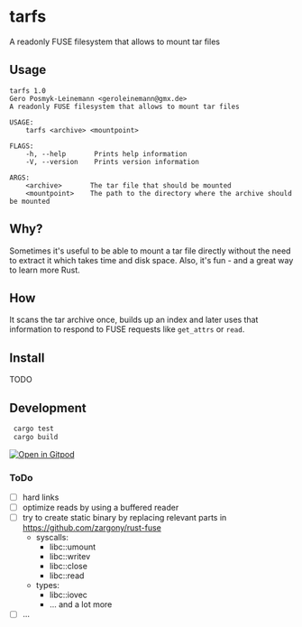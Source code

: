 # tarfs

A readonly FUSE filesystem that allows to mount tar files

## Usage
```
tarfs 1.0
Gero Posmyk-Leinemann <geroleinemann@gmx.de>
A readonly FUSE filesystem that allows to mount tar files

USAGE:
    tarfs <archive> <mountpoint>

FLAGS:
    -h, --help       Prints help information
    -V, --version    Prints version information

ARGS:
    <archive>       The tar file that should be mounted
    <mountpoint>    The path to the directory where the archive should be mounted
```

## Why?

Sometimes it's useful to be able to mount a tar file directly without the need to extract it which takes time and disk space.
Also, it's fun - and a great way to learn more Rust.

## How

It scans the tar archive once, builds up an index and later uses that information to respond to FUSE requests like `get_attrs` or `read`.

## Install
TODO

## Development

```Rust
 cargo test
 cargo build
```

 [![Open in Gitpod](https://gitpod.io/button/open-in-gitpod.svg)](https://gitpod.io/#https://github.com/geropl/tarfs)

### ToDo
 - [ ] hard links
 - [ ] optimize reads by using a buffered reader
 - [ ] try to create static binary by replacing relevant parts in https://github.com/zargony/rust-fuse
   - syscalls:
     - libc::umount
     - libc::writev
     - libc::close
     - libc::read
   - types:
     - libc::iovec
     - ... and a lot more
 - [ ] ...
